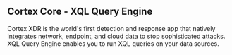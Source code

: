## Cortex Core - XQL Query Engine

Cortex XDR is the world's first detection and response app that natively integrates network, endpoint, and cloud data to stop sophisticated attacks.
XQL Query Engine enables you to run XQL queries on your data sources.